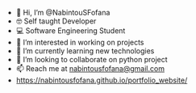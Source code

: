 - 👋 Hi, I’m @NabintouSFofana
- 🤓 Self taught Developer
- 💻 Software Engineering Student
- 👀 I’m interested in working on projects
- 🌱 I’m currently learning new technologies
- 💞️ I’m looking to collaborate on python project
- 📫 Reach me at nabintousfofana@gmail.com
- https://nabintousfofana.github.io/portfolio_website/

<!---
NabintouSFofana/NabintouSFofana is a ✨ special ✨ repository because its `README.md` (this file) appears on your GitHub profile.
You can click the Preview link to take a look at your changes.
--->


